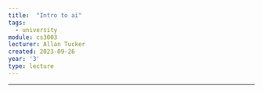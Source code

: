 ```yaml
---
title:  "Intro to ai"
tags:
  - university
module: cs3003
lecturer: Allan Tucker
created: 2023-09-26
year: '3'
type: lecture
---
```

---
